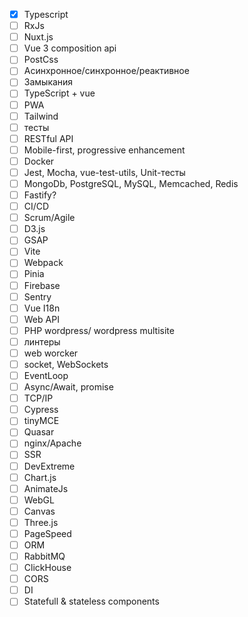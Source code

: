 - [x] Typescript
- [ ] RxJs
- [ ] Nuxt.js
- [ ] Vue 3 composition api
- [ ] PostCss
- [ ] Асинхронное/синхронное/реактивное
- [ ] Замыкания
- [ ] TypeScript + vue
- [ ] PWA
- [ ] Tailwind
- [ ] тесты
- [ ] RESTful API
- [ ] Mobile-first, progressive enhancement
- [ ] Docker
- [ ] Jest, Mocha, vue-test-utils, Unit-тесты
- [ ] MongoDb, PostgreSQL, MySQL, Memcached, Redis
- [ ] Fastify?
- [ ] CI/CD
- [ ] Scrum/Agile
- [ ] D3.js
- [ ] GSAP
- [ ] Vite
- [ ] Webpack
- [ ] Pinia
- [ ] Firebase
- [ ] Sentry
- [ ] Vue I18n
- [ ] Web API
- [ ] PHP wordpress/ wordpress multisite
- [ ] линтеры
- [ ] web worcker
- [ ] socket, WebSockets
- [ ] EventLoop
- [ ] Async/Await, promise
- [ ] TCP/IP
- [ ] Cypress
- [ ] tinyMCE
- [ ] Quasar
- [ ] nginx/Apache
- [ ] SSR
- [ ] DevExtreme
- [ ] Chart.js
- [ ] AnimateJs
- [ ] WebGL
- [ ] Canvas
- [ ] Three.js
- [ ] PageSpeed
- [ ] ORM
- [ ] RabbitMQ
- [ ] ClickHouse
- [ ] CORS
- [ ] DI
- [ ] Statefull & stateless components